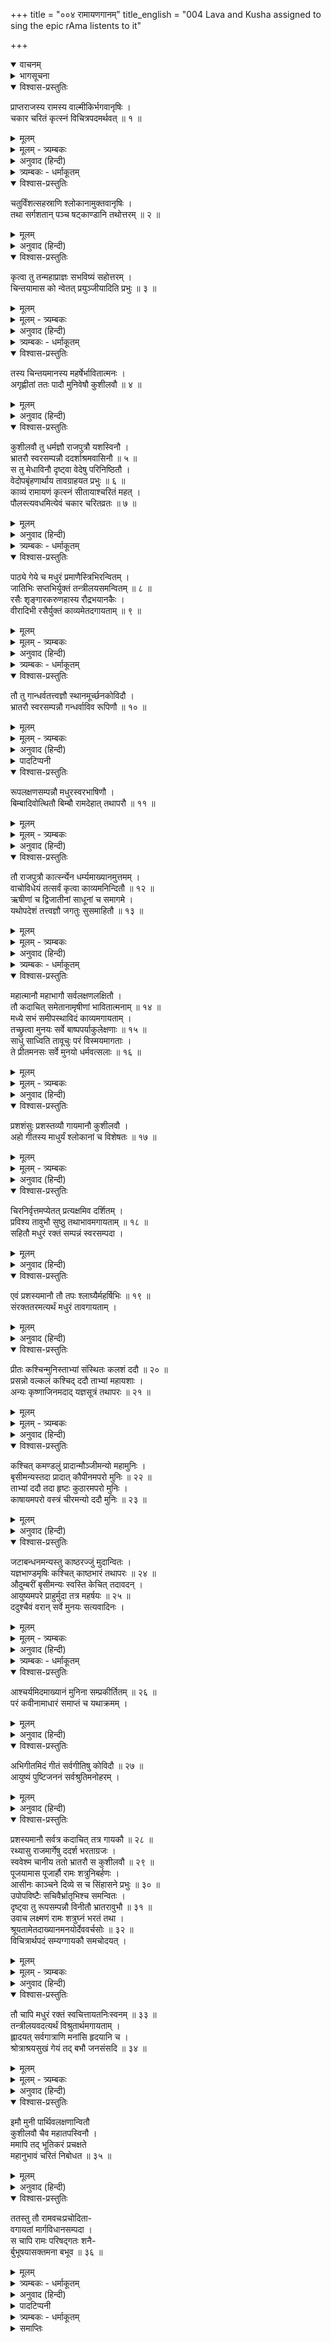 +++
title = "००४ रामायणगानम्"
title_english = "004 Lava and Kusha assigned to sing the epic rAma listents to it"

+++
<details open><summary>वाचनम्</summary>
<div caption="श्रीराम-हरिसीताराममूर्ति-घनपाठिभ्यां वचनम्" class="audioEmbed" src="https://archive.org/download/Ramayana-recitation-Sriram-harisItArAmamUrti-Ghanapaati-v2/Kanda_1/Kanda_1_BK-004-Ramayana_Gaanam.mp3"></div>
</details>

<details><summary>भागसूचना</summary>

4. महर्षि वाल्मीकिका चौबीस हजार श्लोकोंसे युक्त रामायणकाव्यका निर्माण करके उसे लव-कुशको पढ़ाना, मुनिमण्डलीमें रामायणगान करके लव और कुशका प्रशंसित होना तथा अयोध्यामें श्रीरामद्वारा सम्मानित हो उन दोनोंका रामदरबारमें रामायणगान सुनाना
</details>

<details open><summary>विश्वास-प्रस्तुतिः</summary>

प्राप्तराजस्य रामस्य वाल्मीकिर्भगवानृषिः ।  
चकार चरितं कृत्स्नं विचित्रपदमर्थवत् ॥ १ ॥
</details>

<details><summary>मूलम्</summary>

प्राप्तराजस्य रामस्य वाल्मीकिर्भगवानृषिः ।  
चकार चरितं कृत्स्नं विचित्रपदमर्थवत् ॥ १ ॥
</details>

<details><summary>मूलम् - त्र्यम्बकः</summary>

प्राप्त-राज्यस्य रामस्य वाल्मीकिर् भगवान् ऋषिः ।  
> चकार चरितं कृत्स्नं विचित्र-पदम् आत्मवान् ॥
</details>

<details><summary>अनुवाद (हिन्दी)</summary>

श्रीरामचन्द्रजीने जब वनसे लौटकर राज्यका शासन अपने हाथमें ले लिया, उसके बाद भगवान् वाल्मीकि मुनिने उनके सम्पूर्ण चरित्रके आधारपर विचित्र पद और अर्थसे युक्त रामायणकाव्यका निर्माण किया ॥ १ ॥
</details>

<details><summary>त्र्यम्बकः - धर्माकूतम्</summary>

अनेन ग्रन्थ-करण-कालः सूचितः ॥
</details>

<details open><summary>विश्वास-प्रस्तुतिः</summary>

चतुर्विंशत्सहस्राणि श्लोकानामुक्तवानृषिः ।  
तथा सर्गशतान् पञ्च षट्काण्डानि तथोत्तरम् ॥ २ ॥
</details>

<details><summary>मूलम्</summary>

चतुर्विंशत्सहस्राणि श्लोकानामुक्तवानृषिः ।  
तथा सर्गशतान् पञ्च षट्काण्डानि तथोत्तरम् ॥ २ ॥
</details>

<details><summary>अनुवाद (हिन्दी)</summary>

इसमें महर्षिने चौबीस हजार श्लोक, पाँच सौ सर्ग तथा उत्तरसहित सात काण्डोंका प्रतिपादन किया है ॥ २ ॥
</details>

<details open><summary>विश्वास-प्रस्तुतिः</summary>

कृत्वा तु तन्महाप्राज्ञः सभविष्यं सहोत्तरम् ।  
चिन्तयामास को न्वेतत् प्रयुञ्जीयादिति प्रभुः ॥ ३ ॥
</details>

<details><summary>मूलम्</summary>

कृत्वा तु तन्महाप्राज्ञः सभविष्यं सहोत्तरम् ।  
चिन्तयामास को न्वेतत् प्रयुञ्जीयादिति प्रभुः ॥ ३ ॥
</details>

<details><summary>मूलम् - त्र्यम्बकः</summary>

कृत्वापि तन् महा-प्राज्ञः स-भविष्यं सहोत्तरम् ।
चिन्तयामास को न्व् एतत् प्रयुञ्जीयाद् इति प्रभुः ॥
</details>

<details><summary>अनुवाद (हिन्दी)</summary>

भविष्य तथा उत्तरकाण्डसहित समस्त रामायण पूर्ण कर लेनेके पश्चात् सामर्थ्यशाली, महाज्ञानी महर्षिने सोचा कि कौन ऐसा शक्तिशाली पुरुष होगा, जो इस महाकाव्यको पढ़कर जनसमुदायमें सुना सके ॥ ३ ॥
</details>

<details><summary>त्र्यम्बकः - धर्माकूतम्</summary>

अत्र चतुर्विंशति-सहस्र-संख्य्योक्त्या चतुर्विंशत्य्-अक्षर-गायत्री-तुल्यता सूचिता । प्रथम-पद्ये "तपः-स्वाध्याय-निरतम्" इत्य्-अत्र प्रथमं त-कारस्य सर्ग-प्रान्ते "पठन् द्विजः-" इत्य् एतस्मिन् पद्ये "महत्त्वम् ईयात्" इत्य्-अत्र "यात्" इत्य् अक्षरस्य ग्रहणाद् अपि गायत्री-रूपत्वं सूचितम् । अन्यच् च, गायत्री सवितृ-प्रतिपादिका । अयं ग्रन्थस् तद्-वंश-प्रतिपादकः । तस्माद् गायत्र्या एव विस्तरः ॥
</details>

<details open><summary>विश्वास-प्रस्तुतिः</summary>

तस्य चिन्तयमानस्य महर्षेर्भावितात्मनः ।  
अगृह्णीतां ततः पादौ मुनिवेषौ कुशीलवौ ॥ ४ ॥
</details>

<details><summary>मूलम्</summary>

तस्य चिन्तयमानस्य महर्षेर्भावितात्मनः ।  
अगृह्णीतां ततः पादौ मुनिवेषौ कुशीलवौ ॥ ४ ॥
</details>

<details><summary>अनुवाद (हिन्दी)</summary>

शुद्ध अन्तःकरणवाले उन महर्षिके इस प्रकार विचार करते ही मुनिवेषमें रहनेवाले राजकुमार कुश और लवने आकर उनके चरणोंमें प्रणाम किया ॥ ४ ॥
</details>

<details open><summary>विश्वास-प्रस्तुतिः</summary>

कुशीलवौ तु धर्मज्ञौ राजपुत्रौ यशस्विनौ ।  
भ्रातरौ स्वरसम्पन्नौ ददर्शाश्रमवासिनौ ॥ ५ ॥  
स तु मेधाविनौ दृष्ट्वा वेदेषु परिनिष्ठितौ ।  
वेदोपबृंहणार्थाय तावग्राहयत प्रभुः ॥ ६ ॥  
काव्यं रामायणं कृत्स्नं सीतायाश्चरितं महत् ।  
पौलस्त्यवधमित्येवं चकार चरितव्रतः ॥ ७ ॥
</details>

<details><summary>मूलम्</summary>

कुशीलवौ तु धर्मज्ञौ राजपुत्रौ यशस्विनौ ।  
भ्रातरौ स्वरसम्पन्नौ ददर्शाश्रमवासिनौ ॥ ५ ॥  
स तु मेधाविनौ दृष्ट्वा वेदेषु परिनिष्ठितौ ।  
वेदोपबृंहणार्थाय तावग्राहयत प्रभुः ॥ ६ ॥  
काव्यं रामायणं कृत्स्नं सीतायाश्चरितं महत् ।  
पौलस्त्यवधमित्येवं चकार चरितव्रतः ॥ ७ ॥
</details>

<details><summary>अनुवाद (हिन्दी)</summary>

राजकुमार कुश और लव दोनों भाई धर्मके ज्ञाता और यशस्वी थे । उनका स्वर बड़ा ही मधुर था और वे मुनिके आश्रमपर ही रहते थे । उनकी धारणाशक्ति अद्भुत थी और वे दोनों ही वेदोंमें पारंगत हो चुके थे । भगवान् वाल्मीकिने उनकी ओर देखा और उन्हें सुयोग्य समझकर उत्तम व्रतका पालन करनेवाले उन महर्षिने वेदार्थका विस्तारके साथ ज्ञान करानेके लिये उन्हें सीताके चरित्रसे युक्त सम्पूर्ण रामायण नामक महाकाव्यका, जिसका दूसरा नाम पौलस्त्यवध अथवा दशाननवध था, अध्ययन कराया ॥ ५—७ ॥
</details>

<details><summary>त्र्यम्बकः - धर्माकूतम्</summary>

अनेन समीचीन-विद्या मेधाविने नियताय देयेति धर्मः सूचितः, "न विद्याम् ऊषरे वपेत्" इति श्रुतेः ॥
</details>

<details open><summary>विश्वास-प्रस्तुतिः</summary>

पाठ्ये गेये च मधुरं प्रमाणैस्त्रिभिरन्वितम् ।  
जातिभिः सप्तभिर्युक्तं तन्त्रीलयसमन्वितम् ॥ ८ ॥  
रसैः शृङ्गारकरुणहास्य रौद्रभयानकैः ।  
वीरादिभी रसैर्युक्तं काव्यमेतदगायताम् ॥ ९ ॥
</details>

<details><summary>मूलम्</summary>

पाठ्ये गेये च मधुरं प्रमाणैस्त्रिभिरन्वितम् ।  
जातिभिः सप्तभिर्युक्तं तन्त्रीलयसमन्वितम् ॥ ८ ॥  
रसैः शृङ्गारकरुणहास्य रौद्रभयानकैः ।  
वीरादिभी रसैर्युक्तं काव्यमेतदगायताम् ॥ ९ ॥
</details>

<details><summary>मूलम् - त्र्यम्बकः</summary>

आसीनानां समीपस्थाविदं काव्यमगायताम् ।  
पाठ्ये गेये च मधुरं प्रमाणैस्त्रिभिरन्वितम् ॥
जातिभिः सप्तभिर् बद्धं तन्त्री-लय-समन्वितम् ।  
हास्य-शृङ्गार-कारुण्य-रौद्र-वीर-भयानकैः ॥
बीभत्साद्भुत-संयुक्तं काव्यम् एतद् अगायताम् ॥
</details>

<details><summary>अनुवाद (हिन्दी)</summary>

वह महाकाव्य पढ़ने और गानेमें भी मधुर, द्रुत, मध्य और विलम्बित—इन तीनों गतियोंसे अन्वित, षड्ज आदि सातों स्वरोंसे युक्त, वीणा बजाकर स्वर और तालके साथ गाने योग्य तथा शृंगार, करुण, हास्य, रौद्र, भयानक तथा वीर आदि सभी रसोंसे अनुप्राणित है । दोनों भाई कुश और लव उस महाकाव्यको पढ़कर उसका गान करने लगे ॥ ८-९ ॥
</details>

<details><summary>त्र्यम्बकः - धर्माकूतम्</summary>

अनेन वेद-त्रय-साम्यं सूचितम्, "मितम् अमितं स्वरः" इत्य् ऐतरेय-ब्राह्मणोक्त-लक्षणात् । मितम् ऋगादि, अमितं यजुरादि, स्वरः सामादि । अस्मिन् ग्रन्थे मितं श्लोकः, स्वरो गीतिः, एतद्-द्वयम् इह स्पष्टम् । अमितं साम्यम् । कथम् इति चेत्; "मा निषाद" इत्य् एतत्-पद्यानन्तरम् एव पाद-बद्ध-ग्रन्थः, तत्-पूर्वं छन्दो-बद्ध-पद्यानाम् अभावात् । "तपः-स्वाध्याय-निरतम्" इत्य् आरभ्य "क्रौञ्चीम् इदं वचनम् अब्रवीत्" इत्य् एतद्-अन्तस्य ग्रन्थस्य अमितत्वं विना न अन्या गतिः । इदानीं प्रत्यक्षं छन्दो-बद्धतया दृश्यत इति चेत्, श्लोकोत्पत्त्य्-अनन्तरं तच्-छिष्यैः छन्दो-बद्धतया रचितो भविष्यति । तस्मात् "मा निषाद" इत्य् एतत्-पूर्वस्य ग्रन्थस्य अमितत्व-रूपं यजुष्ट्वं सिद्धम् । तस्माद् वेद-त्रय-साम्यम् उपपन्नम् । तथा च प्रथम-सर्गे नारद-वाक्यम्-

> इदं पवित्रं पाप-घ्नं पुण्यं वेदैश् च संमितम् ।

इति । वेदैर् इति बहुवचनाद् वेदत्रयसाम्यं सिद्धम् ॥
</details>

<details open><summary>विश्वास-प्रस्तुतिः</summary>

तौ तु गान्धर्वतत्त्वज्ञौ स्थानमूर्च्छनकोविदौ ।  
भ्रातरौ स्वरसम्पन्नौ गन्धर्वाविव रूपिणौ ॥ १० ॥
</details>

<details><summary>मूलम्</summary>

तौ तु गान्धर्वतत्त्वज्ञौ स्थानमूर्च्छनकोविदौ ।  
भ्रातरौ स्वरसम्पन्नौ गन्धर्वाविव रूपिणौ ॥ १० ॥
</details>

<details><summary>मूलम् - त्र्यम्बकः</summary>

तौ तु गान्धर्व-तत्त्वज्ञौ मूर्छना-स्थान-कोविदौ ॥  
> भ्रातरौ स्वर-संपन्नौ गन्धर्वाव् इव रूपिणौ ॥
</details>

<details><summary>अनुवाद (हिन्दी)</summary>

वे दोनों भाई गान्धर्व विद्या (संगीत-शास्त्र) के तत्त्वज्ञ, स्थान१ और मूर्च्छनाके२ जानकार, मधुर स्वरसे सम्पन्न तथा गन्धर्वोंके समान मनोहर रूपवाले थे ॥ १० ॥
</details>

<details><summary>पादटिप्पनी</summary>

१. स्थान शब्दसे यहाँ मन्द्र, मध्यम और ताररूप त्रिविध स्वरोंकी उत्पत्तिका स्थान बताया गया है । हृदयकी ग्रन्थिसे ऊपर और कपोलफलकसे नीचे जो प्राणोंके संचारका स्थान है, उसीको स्थान कहते हैं; उनके तीन भेद हैं—हृदय, कण्ठ और सिर । उसके पुनः तीन-तीन भेद होते हैं—मन्द्र, मध्य और तार; जैसा कि शाण्डिल्यका वचन है—  
यदूर्ध्वं हृदयग्रन्थेः कपोलफलकादधः ।  
प्राणसंचारणस्थानं स्थानमित्यभिधीयते ॥  
उरः कण्ठः शिरश्चेतितत्पुनस्त्रिविधं भवेत् ।  
मन्द्रं मध्यं च तारं च...... ॥  
२.	जहाँ स्वर पूर्ण होते हैं, उस स्थानको मूर्छना कहते हैं । जैसा कि कहा गया है—  
यत्रैव स्युः स्वराः पूर्णा मूर्छना सेत्युदाहृता ।  
वैजयन्तीकोशके अनुसार वीणा आदिके वादनको मूर्छना कहते हैं—‘वादने मूर्छना प्रोक्ता ।’
</details>

<details open><summary>विश्वास-प्रस्तुतिः</summary>

रूपलक्षणसम्पन्नौ मधुरस्वरभाषिणौ ।  
बिम्बादिवोत्थितौ बिम्बौ रामदेहात् तथापरौ ॥ ११ ॥
</details>

<details><summary>मूलम्</summary>

रूपलक्षणसम्पन्नौ मधुरस्वरभाषिणौ ।  
बिम्बादिवोत्थितौ बिम्बौ रामदेहात् तथापरौ ॥ ११ ॥
</details>

<details><summary>मूलम् - त्र्यम्बकः</summary>

रूप-लक्षण-संपन्नौ मधुर-स्वर-भाषिणौ ।  
बिम्बाद् इवोद्धृतौ बिम्बौ राम-देहात् तथापरौ ॥
</details>

<details><summary>अनुवाद (हिन्दी)</summary>

सुन्दर रूप और शुभ लक्षण उनकी सहज सम्पत्ति थे । वे दोनों भाई बड़े मधुर स्वरसे वार्तालाप करते थे । जैसे बिम्बसे प्रतिबिम्ब प्रकट होते हैं, उसी प्रकार श्रीरामके शरीरसे उत्पन्न हुए वे दोनों राजकुमार दूसरे युगल श्रीराम ही प्रतीत होते थे ॥ ११ ॥
</details>

<details open><summary>विश्वास-प्रस्तुतिः</summary>

तौ राजपुत्रौ कात्स्‍न्‍‍र्येन धर्म्यमाख्यानमुत्तमम् ।  
वाचोविधेयं तत्सर्वं कृत्वा काव्यमनिन्दितौ ॥ १२ ॥  
ऋषीणां च द्विजातीनां साधूनां च समागमे ।  
यथोपदेशं तत्त्वज्ञौ जगतुः सुसमाहितौ ॥ १३ ॥
</details>

<details><summary>मूलम्</summary>

तौ राजपुत्रौ कात्स्‍न्‍‍र्येन धर्म्यमाख्यानमुत्तमम् ।  
वाचोविधेयं तत्सर्वं कृत्वा काव्यमनिन्दितौ ॥ १२ ॥  
ऋषीणां च द्विजातीनां साधूनां च समागमे ।  
यथोपदेशं तत्त्वज्ञौ जगतुः सुसमाहितौ ॥ १३ ॥
</details>

<details><summary>मूलम् - त्र्यम्बकः</summary>

तौ राज-पुत्रौ कार्त्स्न्येन धर्म्यम् आख्यानम् उत्तमम् ।  
वाचो-विधेयं तत् सर्वं कृत्वा काव्यम् अनिन्दितौ ॥

ऋषीणां च द्विजातीनां साधूनां च समागमे ।  
यथोपदेशं तत्त्व-ज्ञौ जगतुस् तौ कुशीलवौ ॥
</details>

<details><summary>अनुवाद (हिन्दी)</summary>

वे दोनों राजपुत्र सब लोगोंकी प्रशंसाके पात्र थे, उन्होंने उस धर्मानुकूल उत्तम उपाख्यानमय सम्पूर्ण काव्यको जिह्वाग्र कर लिया था और जब कभी ऋषियों, ब्राह्मणों तथा साधुओंका समागम होता था, उस समय उनके बीचमें बैठकर वे दोनों तत्त्वज्ञ बालक एकाग्रचित्त हो रामायणका गान किया करते थे ॥ १२-१३ ॥
</details>

<details><summary>त्र्यम्बकः - धर्माकूतम्</summary>

अनेन अध्येत्रा सम्यग् अधीतायाः विद्याया महतां समीपे प्रचारः कर्तव्य इति सूचितम् ॥
</details>

<details open><summary>विश्वास-प्रस्तुतिः</summary>

महात्मानौ महाभागौ सर्वलक्षणलक्षितौ ।  
तौ कदाचित् समेतानामृषीणां भावितात्मनाम् ॥ १४ ॥  
मध्ये सभं समीपस्थाविदं काव्यमगायताम् ।  
तच्छ्रुत्वा मुनयः सर्वे बाष्पपर्याकुलेक्षणाः ॥ १५ ॥  
साधु साध्विति तावूचुः परं विस्मयमागताः ।  
ते प्रीतमनसः सर्वे मुनयो धर्मवत्सलाः ॥ १६ ॥
</details>

<details><summary>मूलम्</summary>

महात्मानौ महाभागौ सर्वलक्षणलक्षितौ ।  
तौ कदाचित् समेतानामृषीणां भावितात्मनाम् ॥ १४ ॥  
मध्ये सभं समीपस्थाविदं काव्यमगायताम् ।  
तच्छ्रुत्वा मुनयः सर्वे बाष्पपर्याकुलेक्षणाः ॥ १५ ॥  
साधु साध्विति तावूचुः परं विस्मयमागताः ।  
ते प्रीतमनसः सर्वे मुनयो धर्मवत्सलाः ॥ १६ ॥
</details>

<details><summary>मूलम् - त्र्यम्बकः</summary>

साधु साध्व् इति चाप्य् ऊचुः परं विस्मयम् आगताः ।
</details>

<details><summary>अनुवाद (हिन्दी)</summary>

एक दिनकी बात है, बहुत-से शुद्ध अन्तःकरणवाले महर्षियोंकी मण्डली एकत्र हुई थी । उसमें महान् सौभाग्यशाली तथा समस्त शुभ लक्षणोंसे सुशोभित महामनस्वी कुश और लव भी उपस्थित थे । उन्होंने बीच सभामें उन महात्माओंके समीप बैठकर उस रामायणकाव्यका गान किया । उसे सुनकर सभी मुनियोंके नेत्रोंमें आँसू भर आये और वे अत्यन्त विस्मय-विमुग्ध होकर उन्हें साधुवाद देने लगे । मुनि धर्मवत्सल तो होते ही हैं; वह धार्मिक उपाख्यान सुनकर उन सबके मनमें बड़ी प्रसन्नता हुई ॥ १४—१६ ॥
</details>

<details open><summary>विश्वास-प्रस्तुतिः</summary>

प्रशशंसुः प्रशस्तव्यौ गायमानौ कुशीलवौ ।  
अहो गीतस्य माधुर्यं श्लोकानां च विशेषतः ॥ १७ ॥
</details>

<details><summary>मूलम्</summary>

प्रशशंसुः प्रशस्तव्यौ गायमानौ कुशीलवौ ।  
अहो गीतस्य माधुर्यं श्लोकानां च विशेषतः ॥ १७ ॥
</details>

<details><summary>मूलम् - त्र्यम्बकः</summary>

प्रशशंसुः प्रशस्तव्यौ गायन्तौ तौ कुशीलवौ ॥
</details>

<details><summary>अनुवाद (हिन्दी)</summary>

वे रामायण-कथाके गायक कुमार कुश और लवकी, जो प्रशंसाके ही योग्य थे, इस प्रकार प्रशंसा करने लगे—‘अहो! इन बालकोंके गीतमें कितना माधुर्य है । श्लोकोंकी मधुरता तो और भी अद्भुत है ॥ १७ ॥
</details>

<details open><summary>विश्वास-प्रस्तुतिः</summary>

चिरनिर्वृत्तमप्येतत् प्रत्यक्षमिव दर्शितम् ।  
प्रविश्य तावुभौ सुष्ठु तथाभावमगायताम् ॥ १८ ॥  
सहितौ मधुरं रक्तं सम्पन्नं स्वरसम्पदा ।
</details>

<details><summary>मूलम्</summary>

चिरनिर्वृत्तमप्येतत् प्रत्यक्षमिव दर्शितम् ।  
प्रविश्य तावुभौ सुष्ठु तथाभावमगायताम् ॥ १८ ॥  
सहितौ मधुरं रक्तं सम्पन्नं स्वरसम्पदा ।
</details>

<details><summary>अनुवाद (हिन्दी)</summary>

‘यद्यपि इस काव्यमें वर्णित घटना बहुत दिनों पहले हो चुकी है तो भी इन दोनों बालकोंने इस सभामें प्रवेश करके एक साथ ऐसे सुन्दर भावसे स्वरसम्पन्न, रागयुक्त मधुरगान किया है कि वे पहलेकी घटनाएँ भी प्रत्यक्ष-सी दिखायी देने लगी हैं—मानो अभी-अभी आँखोंके सामने घटित हो रही हों’ ॥ १८ १/२ ॥
</details>

<details open><summary>विश्वास-प्रस्तुतिः</summary>

एवं प्रशस्यमानौ तौ तपः श्लाघ्यैर्महर्षिभिः ॥ १९ ॥  
संरक्ततरमत्यर्थं मधुरं तावगायताम् ।
</details>

<details><summary>मूलम्</summary>

एवं प्रशस्यमानौ तौ तपः श्लाघ्यैर्महर्षिभिः ॥ १९ ॥  
संरक्ततरमत्यर्थं मधुरं तावगायताम् ।
</details>

<details><summary>अनुवाद (हिन्दी)</summary>

इस प्रकार उत्तम तपस्यासे युक्त महर्षिगण उन दोनों कुमारोंकी प्रशंसा करते और वे उनसे प्रशंसित होकर अत्यन्त मधुर रागसे रामायणका गान करते थे ॥
</details>

<details open><summary>विश्वास-प्रस्तुतिः</summary>

प्रीतः कश्चिन्मुनिस्ताभ्यां संस्थितः कलशं ददौ ॥ २० ॥  
प्रसन्नो वल्कलं कश्चिद् ददौ ताभ्यां महायशाः ।  
अन्यः कृष्णाजिनमदाद् यज्ञसूत्रं तथापरः ॥ २१ ॥
</details>

<details><summary>मूलम्</summary>

प्रीतः कश्चिन्मुनिस्ताभ्यां संस्थितः कलशं ददौ ॥ २० ॥  
प्रसन्नो वल्कलं कश्चिद् ददौ ताभ्यां महायशाः ।  
अन्यः कृष्णाजिनमदाद् यज्ञसूत्रं तथापरः ॥ २१ ॥
</details>

<details><summary>मूलम् - त्र्यम्बकः</summary>

प्रीतः कश्चिन् मुनिस् ताभ्यां संमतः कलशं ददौ ।  
प्रसन्नो वल्कलं कश्चिद् ददौ ताभ्यां महा-तपाः ॥
अन्यः कृष्णाजिनं प्रादान् मौञ्जीम् अन्यो महा-मुनिः ।  
कश्चित् कमण्डलुं प्रादाद् यज्ञसूत्रम् अथापरः ॥
</details>

<details><summary>अनुवाद (हिन्दी)</summary>

उनके गानसे संतुष्ट हुए किसी मुनिने उठकर उन्हें पुरस्कारके रूपमें एक कलश प्रदान किया । किसी दूसरे महायशस्वी महर्षिने प्रसन्न होकर उन दोनोंको वल्कल वस्त्र दिया । किसीने काला मृगचर्म भेंट किया तो किसीने यज्ञोपवीत ॥ २०-२१ ॥
</details>

<details open><summary>विश्वास-प्रस्तुतिः</summary>

कश्चित् कमण्डलुं प्रादान्मौञ्जीमन्यो महामुनिः ।  
बृसीमन्यस्तदा प्रादात् कौपीनमपरो मुनिः ॥ २२ ॥  
ताभ्यां ददौ तदा हृष्टः कुठारमपरो मुनिः ।  
काषायमपरो वस्त्रं चीरमन्यो ददौ मुनिः ॥ २३ ॥
</details>

<details><summary>मूलम्</summary>

कश्चित् कमण्डलुं प्रादान्मौञ्जीमन्यो महामुनिः ।  
बृसीमन्यस्तदा प्रादात् कौपीनमपरो मुनिः ॥ २२ ॥  
ताभ्यां ददौ तदा हृष्टः कुठारमपरो मुनिः ।  
काषायमपरो वस्त्रं चीरमन्यो ददौ मुनिः ॥ २३ ॥
</details>

<details><summary>अनुवाद (हिन्दी)</summary>

एकने कमण्डलु दिया तो दूसरे महामुनिने मुञ्जकी मेखला भेंट की । तीसरेने आसन और चौथेने कौपीन प्रदान किया । किसी अन्य मुनिने हर्षमें भरकर उन दोनों बालकोंके लिये कुठार अर्पित किया । किसीने गेरुआ वस्त्र दिया तो किसी मुनिने चीर भेंट किया ॥ २२—२३ ॥
</details>

<details open><summary>विश्वास-प्रस्तुतिः</summary>

जटाबन्धनमन्यस्तु काष्ठरज्जुं मुदान्वितः ।  
यज्ञभाण्डमृषिः कश्चित् काष्ठभारं तथापरः ॥ २४ ॥  
औदुम्बरीं बृसीमन्यः स्वस्ति केचित् तदावदन् ।  
आयुष्यमपरे प्राहुर्मुदा तत्र महर्षयः ॥ २५ ॥  
ददुश्चैवं वरान् सर्वे मुनयः सत्यवादिनः ।
</details>

<details><summary>मूलम्</summary>

जटाबन्धनमन्यस्तु काष्ठरज्जुं मुदान्वितः ।  
यज्ञभाण्डमृषिः कश्चित् काष्ठभारं तथापरः ॥ २४ ॥  
औदुम्बरीं बृसीमन्यः स्वस्ति केचित् तदावदन् ।  
आयुष्यमपरे प्राहुर्मुदा तत्र महर्षयः ॥ २५ ॥  
ददुश्चैवं वरान् सर्वे मुनयः सत्यवादिनः ।
</details>

<details><summary>मूलम् - त्र्यम्बकः</summary>

औदुम्बरीं ब्रसीम् अन्यो जप-मालाम् अथापरः ।  
आयुष्यम् अपरे चोचुर् मुदा तत्र महर्षयः ॥
</details>

<details><summary>अनुवाद (हिन्दी)</summary>

किसी दूसरेने आनन्दमग्न होकर जटा बाँधनेके लिये रस्सी दी तो किसीने समिधा बाँधकर लानेके लिये डोरी प्रदान की । एक ऋषिने यज्ञपात्र दिया तो दूसरेने काष्ठभार समर्पित किया । किसीने गूलरकी लकड़ीका बना हुआ पीढ़ा अर्पित किया । कुछ लोग उस समय आशीर्वाद देने लगे—‘बच्चो! तुम दोनोंका कल्याण हो ।’ दूसरे महर्षि प्रसन्नतापूर्वक बोल उठे—‘तुम्हारी आयु बढ़े ।’ इस प्रकार सभी सत्यवादी मुनियोंने उन दोनोंको नाना प्रकारके वर दिये ॥ २४-२५ १/२ ॥
</details>

<details><summary>त्र्यम्बकः - धर्माकूतम्</summary>

अनेन महद्भिर् मुनिभिः श्लाघा-पूर्वक-पारितोषिक-प्रदानेन इतरैर् अपि पुण्य-कथा-श्रोतृभिः स्व-स्व-शक्त्य्-अनुसारेण धर्म-वक्ता पूजनीय इति सूचितम् । अनेन महा-जन-परिग्रहो ऽपि सूचितः । "तस्माद् गायते न देयम्" इति निषेधो वृत्त्यर्थम् असद्-गायक-विषय इत्य् अपि सूचितम् । एतत्-काव्यं पठतां श्रोतॄणां च आयुष्कारकं पुष्टि-जनकं च । तथा च -

> आयुष्यं पुष्टि-जनकं सर्व-श्रुति-मनोहरम् ॥

प्रथम-सर्गे ऽपि,

> इदं पवित्रं पापघ्नं पुण्यं वेदैश् च संमितम् ।  
> यः पठेद् राम-चरितं सर्व-पापैः प्रमुच्यते ॥  
> एतद् आख्यानम् आयुष्यं पठन् रामायणं नरः ।  
> स-पुत्र-पौत्रः सगणः प्रेत्य स्वर्गे महीयते ॥

> पठन् द्विजो वाग्-ऋषभत्वम् ईयात्  
> स्यात् क्षत्रियो भूमि-पतित्वम् ईयात् ।  
> वणिग्-जनः पण्य-फलत्वम् ईयाज्  
> जनश् च शूद्रो ऽपि महत्त्वम् ईयात् ॥

इत्य् उक्तम् । एवं च पुरुषार्थ-प्राप्तिः प्रतिपादिता ॥
</details>

<details open><summary>विश्वास-प्रस्तुतिः</summary>

आश्चर्यमिदमाख्यानं मुनिना सम्प्रकीर्तितम् ॥ २६ ॥  
परं कवीनामाधारं समाप्तं च यथाक्रमम् ।
</details>

<details><summary>मूलम्</summary>

आश्चर्यमिदमाख्यानं मुनिना सम्प्रकीर्तितम् ॥ २६ ॥  
परं कवीनामाधारं समाप्तं च यथाक्रमम् ।
</details>

<details><summary>अनुवाद (हिन्दी)</summary>

महर्षि वाल्मीकिद्वारा वर्णित यह आश्चर्यमय काव्य परवर्ती कवियोंके लिये श्रेष्ठ आधारशिला है । श्रीरामचन्द्रजीके सम्पूर्ण चरित्रोंका क्रमशः वर्णन करते हुए इसकी समाप्ति की गयी है ॥ २६ १/२ ॥
</details>

<details open><summary>विश्वास-प्रस्तुतिः</summary>

अभिगीतमिदं गीतं सर्वगीतिषु कोविदौ ॥ २७ ॥  
आयुष्यं पुष्टिजननं सर्वश्रुतिमनोहरम् ।
</details>

<details><summary>मूलम्</summary>

अभिगीतमिदं गीतं सर्वगीतिषु कोविदौ ॥ २७ ॥  
आयुष्यं पुष्टिजननं सर्वश्रुतिमनोहरम् ।
</details>

<details><summary>अनुवाद (हिन्दी)</summary>

सम्पूर्ण गीतोंके विशेषज्ञ राजकुमारो! यह काव्य आयु एवं पुष्टि प्रदान करनेवाला तथा सबके कान और मनको मोहनेवाला मधुर संगीत है । तुम दोनोंने बड़े सुन्दर ढंगसे इसका गान किया है ॥ २७ १/२ ॥
</details>

<details open><summary>विश्वास-प्रस्तुतिः</summary>

प्रशस्यमानौ सर्वत्र कदाचित् तत्र गायकौ ॥ २८ ॥  
रथ्यासु राजमार्गेषु ददर्श भरताग्रजः ।  
स्ववेश्म चानीय ततो भ्रातरौ स कुशीलवौ ॥ २९ ॥  
पूजयामास पूजार्हौ रामः शत्रुनिबर्हणः ।  
आसीनः काञ्चने दिव्ये स च सिंहासने प्रभुः ॥ ३० ॥  
उपोपविष्टैः सचिवैर्भ्रातृभिश्च समन्वितः ।  
दृष्ट्वा तु रूपसम्पन्नौ विनीतौ भ्रातरावुभौ ॥ ३१ ॥  
उवाच लक्ष्मणं रामः शत्रुघ्नं भरतं तथा ।  
श्रूयतामेतदाख्यानमनयोर्देववर्चसोः ॥ ३२ ॥  
विचित्रार्थपदं सम्यग्गायकौ समचोदयत् ।
</details>

<details><summary>मूलम्</summary>

प्रशस्यमानौ सर्वत्र कदाचित् तत्र गायकौ ॥ २८ ॥  
रथ्यासु राजमार्गेषु ददर्श भरताग्रजः ।  
स्ववेश्म चानीय ततो भ्रातरौ स कुशीलवौ ॥ २९ ॥  
पूजयामास पूजार्हौ रामः शत्रुनिबर्हणः ।  
आसीनः काञ्चने दिव्ये स च सिंहासने प्रभुः ॥ ३० ॥  
उपोपविष्टैः सचिवैर्भ्रातृभिश्च समन्वितः ।  
दृष्ट्वा तु रूपसम्पन्नौ विनीतौ भ्रातरावुभौ ॥ ३१ ॥  
उवाच लक्ष्मणं रामः शत्रुघ्नं भरतं तथा ।  
श्रूयतामेतदाख्यानमनयोर्देववर्चसोः ॥ ३२ ॥  
विचित्रार्थपदं सम्यग्गायकौ समचोदयत् ।
</details>

<details><summary>मूलम् - त्र्यम्बकः</summary>

प्रशस्यमानौ सर्वत्र कदाचित् तत्र गायनौ ।  
रथ्यासु राज-मार्गेषु ददर्श भरताग्रजः ॥
स्व-वेश्म चानीय ततो भ्रातरौ तौ कुशीलवौ ।  
पूजयामास पूजार्हौ रामः शत्रु-निबर्हणः ।
आसीनः काञ्चने दिव्ये स च सिंहासने प्रभुः ।  
उपोपविष्टः सचिवैर् भ्रातृभिश् च परंतपः ॥
दृष्ट्वा तु रूप-संपन्नौ ताव् उभौ नियतस् तदा ।  
उवाच लक्ष्मणं रामः शत्रुघ्नं भरतं तथा ॥
श्रूयताम् इदम् आख्यानम् अनयोर् देव-वर्चसोः ।  
विचित्रार्थ-पदं सम्यग् गायिनौ समचोदयत् ॥
</details>

<details><summary>अनुवाद (हिन्दी)</summary>

एक समय सर्वत्र प्रशंसित होनेवाले राजकुमार कुश और लव अयोध्याकी गलियों और सड़कोंपर रामायणके श्लोकोंका गान करते हुए विचर रहे थे । इसी समय उनके ऊपर भरतके बड़े भाई श्रीरामकी दृष्टि पड़ी । उन्होंने उन समादरयोग्य बन्धुओंको अपने घर बुलाकर उनका यथोचित सम्मान किया । तदनन्तर शत्रुओंका संहार करनेवाले श्रीराम सुवर्णमय दिव्य सिंहासनपर विराजमान हुए । उनके मन्त्री और भाई भी उनके पास ही बैठे थे । उन सबके साथ सुन्दर रूपवाले उन दोनों विनयशील भाइयोंकी ओर देखकर श्रीरामचन्द्रजीने भरत, लक्ष्मण और शत्रुघ्नसे कहा—‘ये देवताके समान तेजस्वी दोनों कुमार विचित्र अर्थ और पदोंसे युक्त मधुर काव्य बड़े सुन्दर ढंगसे गाकर सुनाते हैं । तुम सब लोग इसे सुनो ।’ यों कहकर उन्होंने उन दोनों भाइयोंको गानेकी आज्ञा दी ॥
</details>

<details open><summary>विश्वास-प्रस्तुतिः</summary>

तौ चापि मधुरं रक्तं स्वचित्तायतनिःस्वनम् ॥ ३३ ॥  
तन्त्रीलयवदत्यर्थं विश्रुतार्थमगायताम् ।  
ह्लादयत् सर्वगात्राणि मनांसि हृदयानि च ।  
श्रोत्राश्रयसुखं गेयं तद् बभौ जनसंसदि ॥ ३४ ॥
</details>

<details><summary>मूलम्</summary>

तौ चापि मधुरं रक्तं स्वचित्तायतनिःस्वनम् ॥ ३३ ॥  
तन्त्रीलयवदत्यर्थं विश्रुतार्थमगायताम् ।  
ह्लादयत् सर्वगात्राणि मनांसि हृदयानि च ।  
श्रोत्राश्रयसुखं गेयं तद् बभौ जनसंसदि ॥ ३४ ॥
</details>

<details><summary>मूलम् - त्र्यम्बकः</summary>

तौ चापि मधुरं रक्तं स्वञ्चितायत-निस्वनम् ।  
तन्त्री-लयवद् अत्यर्थं विश्रुतार्थम् अगायताम् ॥
</details>

<details><summary>अनुवाद (हिन्दी)</summary>

आज्ञा पाकर वे दोनों भाई वीणाके लयके साथ अपने मनके अनुकूल तार (उच्च) एवं मधुर स्वरमें राग अलापते हुए रामायणकाव्यका गान करने लगे । उनका उच्चारण इतना स्पष्ट था कि सुनते ही अर्थका बोध हो जाता था । उनका गान सुनकर श्रोताओंके समस्त अंगोंमें हर्षजनित रोमाञ्च हो आया तथा उन सबके मन और आत्मामें आनन्दकी तरंगें उठने लगीं । उस जनसभामें होनेवाला वह गान सबकी श्रवणेन्द्रियोंको अत्यन्त सुखद प्रतीत होता था ॥ ३३-३४ ॥
</details>

<details open><summary>विश्वास-प्रस्तुतिः</summary>

इमौ मुनी पार्थिवलक्षणान्वितौ  
कुशीलवौ चैव महातपस्विनौ ।  
ममापि तद् भूतिकरं प्रचक्षते  
महानुभावं चरितं निबोधत ॥ ३५ ॥
</details>

<details><summary>मूलम्</summary>

इमौ मुनी पार्थिवलक्षणान्वितौ  
कुशीलवौ चैव महातपस्विनौ ।  
ममापि तद् भूतिकरं प्रचक्षते  
महानुभावं चरितं निबोधत ॥ ३५ ॥
</details>

<details><summary>अनुवाद (हिन्दी)</summary>

उस समय श्रीरामने अपने भाइयोंका ध्यान आकृष्ट करते हुए कहा—‘ये दोनों कुमार मुनि होकर भी राजोचित लक्षणोंसे सम्पन्न हैं । संगीतमें कुशल होनेके साथ ही महान् तपस्वी हैं । ये जिस चरित्रका—प्रबन्ध काव्यका गान करते हैं, वह शब्दार्थालङ्कार, उत्तम गुण एवं सुन्दर रीति आदिसे युक्त होनेके कारण अत्यन्त प्रभावशाली है । मेरे लिये भी अभ्युदयकारक है; ऐसा वृद्ध पुरुषोंका कथन है । अतः तुम सब लोग ध्यान देकर इसे सुनो’ ॥ ३५ ॥
</details>

<details open><summary>विश्वास-प्रस्तुतिः</summary>

ततस्तु तौ रामवचःप्रचोदिता-  
वगायतां मार्गविधानसम्पदा ।  
स चापि रामः परिषद‍्गतः शनै-  
र्बुभूषयासक्तमना बभूव ॥ ३६ ॥
</details>

<details><summary>मूलम्</summary>

ततस्तु तौ रामवचःप्रचोदिता-  
वगायतां मार्गविधानसम्पदा ।  
स चापि रामः परिषद‍्गतः शनै-  
र्बुभूषयासक्तमना बभूव ॥ ३६ ॥
</details>

<details><summary>त्र्यम्बकः - धर्माकूतम्</summary>

ततस् तु तौ राम-वचः-प्रचोदिताव्-  
अगायतां मार्ग-विधान-संपदा ।  
स चापि रामः परिषद्-गतः स्वनैर्-  
बुभूषयासक्तमना बभूव ह ॥
</details>

<details><summary>अनुवाद (हिन्दी)</summary>

तदनन्तर श्रीरामकी आज्ञासे प्रेरित हो वे दोनों भाई मार्गविधानकी* रीतिसे रामायणका गान करने लगे । सभामें बैठे हुए भगवान् श्रीराम भी धीरे-धीरे उनका गान सुननेमें तन्मय हो गये ॥ ३६ ॥
</details>

<details><summary>पादटिप्पनी</summary>

* गान दो प्रकारके होते हैं—मार्ग और देशी । भिन्न-भिन्न देशोंकी प्राकृत भाषामें गाये जानेवाले गानको देशी कहते हैं और समूचे राष्ट्रमें प्रसिद्ध संस्कृत आदि भाषाका आश्रय लेकर गाया हुआ गान मार्गके नामसे प्रसिद्ध है । कुमार कुश और लव संस्कृत भाषाका आश्रय लेकर इसीकी रीतिसे गा रहे थे ।
</details>

<details><summary>त्र्यम्बकः - धर्माकूतम्</summary>

अनेन अस्य प्रबन्धस्य विरुद्ध-कथा-अनभिरुचिना धर्म-विरुद्ध-केवल-अर्थ-पर-जाबालि-वाक्य-श्रवण-कुपितेन धर्म-प्रधानेन श्री-रामेण आदर-पूर्वकं श्रुतम् इति धर्म-अधिगमाय सत्-संग्राह्यता सूचिता ।
तम् एव धर्मं महर्षिणा वाल्मीकिना "व्यङ्ग्य-प्रधानं काव्यम् उत्तमम्" इति व्यङ्ग्य-मर्यादया प्रतिपादयता श्री-राम-स्वामि-चरितम् एव वाच्यत्वेन प्रतिपाद्यते ॥
</details>

<details><summary>समाप्तिः</summary>

इत्यार्षे श्रीमद्रामायणे वाल्मीकीये आदिकाव्ये बालकाण्डे चतुर्थः सर्गः ॥ ४ ॥  
इस प्रकार श्रीवाल्मीकिनिर्मित आर्षरामायण आदिकाव्यके बालकाण्डमें चौथा सर्ग पूरा हुआ ॥ ४ ॥
</details>

